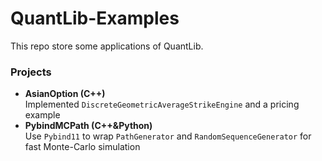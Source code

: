QuantLib-Examples
===
This repo store some applications of QuantLib.

### Projects
+ **AsianOption (C++)**   
 Implemented `DiscreteGeometricAverageStrikeEngine` and a pricing example
+ **PybindMCPath (C++&Python)**   
 Use `Pybind11` to wrap `PathGenerator` and `RandomSequenceGenerator` for fast Monte-Carlo simulation  

